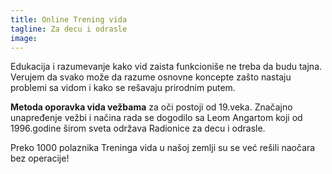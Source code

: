 ```yaml
---
title: Online Trening vida
tagline: Za decu i odrasle
image: 
---
```

Edukacija i razumevanje kako vid zaista funkcioniše ne treba da budu tajna. Verujem da svako može da razume osnovne koncepte zašto nastaju problemi sa vidom i kako se rešavaju prirodnim putem.

**Metoda oporavka vida vežbama** za oči postoji od 19.veka. Značajno unapređenje vežbi i načina rada se dogodilo sa Leom Angartom koji od 1996.godine širom sveta održava Radionice za decu i odrasle.

Preko 1000 polaznika Treninga vida u našoj zemlji su se već rešili naočara bez operacije!

